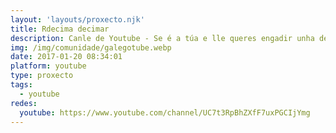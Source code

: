 ```yaml
---
layout: 'layouts/proxecto.njk'
title: Rdecima decimar
description: Canle de Youtube - Se é a túa e lle queres engadir unha descripción e etiquetas, ponte en contacto con nós.
img: /img/comunidade/galegotube.webp
date: 2017-01-20 08:34:01
platform: youtube
type: proxecto
tags:
  - youtube
redes:
  youtube: https://www.youtube.com/channel/UC7t3RpBhZXfF7uxPGCIjYmg
---
```


